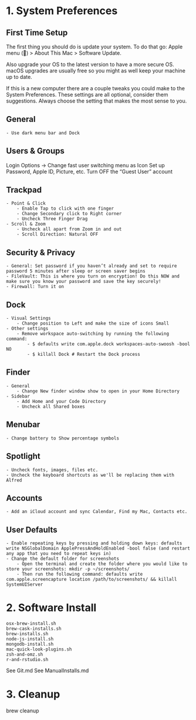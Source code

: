 # 1. System Preferences

## First Time Setup
The first thing you should do is update your system. To do that go: Apple menu () > About This Mac > Software Update.

Also upgrade your OS to the latest version to have a more secure OS. macOS upgrades are usually free so you might as well keep your machine up to date.

If this is a new computer there are a couple tweaks you could make to the System Preferences. These settings are all optional, consider them suggestions. Always choose the setting that makes the most sense to you.

## General

	- Use dark menu bar and Dock

## Users & Groups

Login Options -> Change fast user switching menu as Icon
Set up Password, Apple ID, Picture, etc.
Turn OFF the “Guest User” account

## Trackpad
	- Point & Click
		- Enable Tap to click with one finger
		- Change Secondary click to Right corner
		- Uncheck Three Finger Drag
	- Scroll & Zoom
		- Uncheck all apart from Zoom in and out
		- Scroll Direction: Natural OFF

## Security & Privacy
	- General: Set password if you haven’t already and set to require password 5 minutes after sleep or screen saver begins
	- FileVault: This is where you turn on encryption! Do this NOW and make sure you know your password and save the key securely!
	- Firewall: Turn it on
	
## Dock
	- Visual Settings
		- Change position to Left and make the size of icons Small
	- Other settings
		- Remove workspace auto-switching by running the following command:
			- $ defaults write com.apple.dock workspaces-auto-swoosh -bool NO
			- $ killall Dock # Restart the Dock process

## Finder
	- General
		- Change New finder window show to open in your Home Directory
	- Sidebar
		- Add Home and your Code Directory
		- Uncheck all Shared boxes

## Menubar
	- Change battery to Show percentage symbols

## Spotlight
	- Uncheck fonts, images, files etc.
	- Uncheck the keyboard shortcuts as we'll be replacing them with Alfred

## Accounts
	- Add an iCloud account and sync Calendar, Find my Mac, Contacts etc.

## User Defaults
	- Enable repeating keys by pressing and holding down keys: defaults write NSGlobalDomain ApplePressAndHoldEnabled -bool false (and restart any app that you need to repeat keys in)
	- Change the default folder for screenshots
		- Open the terminal and create the folder where you would like to store your screenshots: mkdir -p ~/screenshots/
		- Then run the following command: defaults write com.apple.screencapture location /path/to/screenshots/ && killall SystemUIServer

##

# 2. Software Install

```
osx-brew-install.sh
brew-cask-installs.sh
brew-installs.sh
node-js-install.sh
mongodb-install.sh
mac-quick-look-plugins.sh
zsh-and-omz.sh
r-and-rstudio.sh
```

See Git.md
See ManualInstalls.md

# 3. Cleanup

brew cleanup
